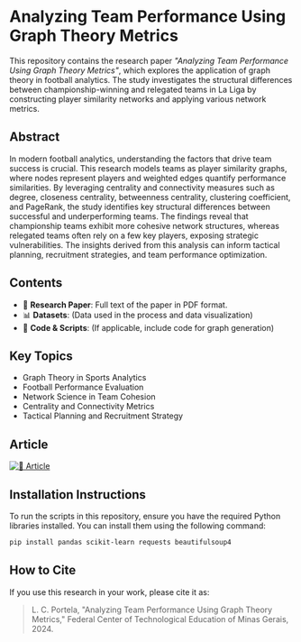 # Analyzing Team Performance Using Graph Theory Metrics

This repository contains the research paper *"Analyzing Team Performance Using Graph Theory Metrics"*, which explores the application of graph theory in football analytics. The study investigates the structural differences between championship-winning and relegated teams in La Liga by constructing player similarity networks and applying various network metrics.

## Abstract

In modern football analytics, understanding the factors that drive team success is crucial. This research models teams as player similarity graphs, where nodes represent players and weighted edges quantify performance similarities. By leveraging centrality and connectivity measures such as degree, closeness centrality, betweenness centrality, clustering coefficient, and PageRank, the study identifies key structural differences between successful and underperforming teams. The findings reveal that championship teams exhibit more cohesive network structures, whereas relegated teams often rely on a few key players, exposing strategic vulnerabilities. The insights derived from this analysis can inform tactical planning, recruitment strategies, and team performance optimization.

## Contents

- 📄 **Research Paper**: Full text of the paper in PDF format.
- 📊 **Datasets**: (Data used in the process and data visualization)
- 📎 **Code & Scripts**: (If applicable, include code for graph generation)

## Key Topics

- Graph Theory in Sports Analytics
- Football Performance Evaluation
- Network Science in Team Cohesion
- Centrality and Connectivity Metrics
- Tactical Planning and Recruitment Strategy

## Article
[![📄 Article](https://img.shields.io/badge/📄-Read%20Article-blue)](https://github.com/LucasPorteladev/blob/main/Research%20Paper/Analyzing%20Team%20Performance%20Using%20Graph%20Theory%20Metrics.pdf)

## Installation Instructions

To run the scripts in this repository, ensure you have the required Python libraries installed. You can install them using the following command:

```sh
pip install pandas scikit-learn requests beautifulsoup4
```

## How to Cite

If you use this research in your work, please cite it as:

> L. C. Portela, "Analyzing Team Performance Using Graph Theory Metrics," 
> Federal Center of Technological Education of Minas Gerais, 2024.
